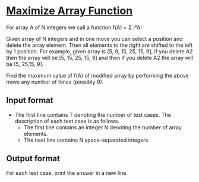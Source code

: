 # [Maximize Array Function][link]

For array A of N integers we call a function f(A) = Σ i\*Ai

Given array of N integers and in one move you can select a position and delete the array element. Then all elements to the right are shifted to the left by 1 position. For example, given array is [5, 9, 15, 25, 15, 9], if you delete A2 then the array will be [5, 15, 25, 15, 9] and then if you delete A2 the array will be [5, 25,15, 9].

Find the maximum value of f(A) of modified array by performing the above move any number of times (possibly 0).

## Input format

- The first line contains T denoting the number of test cases. The description of each test case is as follows.
  - The first line contains an integer N denoting the number of array elements.
  - The next line contains N space-separated integers.

## Output format

For each test case, print the answer in a new line.

[link]: https://www.hackerearth.com/practice/algorithms/dynamic-programming/2-dimensional/practice-problems/algorithm/maximize-array-function-662cdd83/
